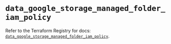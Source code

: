 # `data_google_storage_managed_folder_iam_policy`

Refer to the Terraform Registry for docs: [`data_google_storage_managed_folder_iam_policy`](https://registry.terraform.io/providers/hashicorp/google/6.43.0/docs/data-sources/storage_managed_folder_iam_policy).
